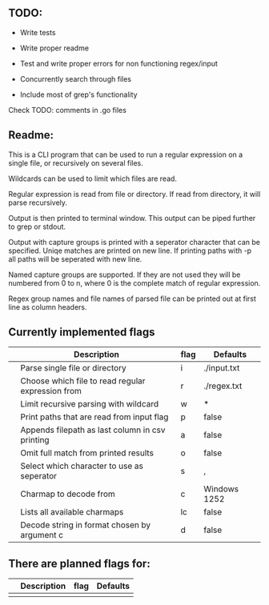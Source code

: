 ## TODO:
  
 * Write tests
  
 * Write proper readme

 * Test and write proper errors for non functioning regex/input

 * Concurrently search through files

 * Include most of grep's functionality

Check TODO: comments in .go files
## Readme:

  This is a CLI program that can be used to run a regular expression on a single file, or recursively on several files. 
      
  Wildcards can be used to limit which files are read.  
  
  Regular expression is read from file or directory. If read from directory, it will parse recursively.  
  
  Output is then printed to terminal window. This output can be piped further to grep or stdout.  
  
  Output with capture groups is printed with a seperator character that can be specified. Uniqe matches are printed on new line. If printing paths with -p all paths will be seperated with new line.  

  Named capture groups are supported. If they are not used they will be numbered from 0 to n, where 0 is the complete match of regular expression.   
  
  Regex group names and file names of parsed file can be printed out at first line as column headers.

## Currently implemented flags

|   | Description                                       | flag | Defaults     |
|---|---------------------------------------------------|------|--------------|
|   | Parse single file or directory                    | i    | ./input.txt  |
|   | Choose which file to read regular expression from | r    | ./regex.txt  |
|   | Limit recursive parsing with wildcard             | w    | *            |
|   | Print paths that are read from input flag         | p    | false        |
|   | Appends filepath as last column in csv printing   | a    | false        |
|   | Omit full match from printed results              | o    | false        |
|   | Select which character to use as seperator        | s    | ,            |
|   | Charmap to decode from                            | c    | Windows 1252 |
|   | Lists all available charmaps                      | lc   | false        |
|   | Decode string in format chosen by argument c      | d    | false        |

## There are planned flags for: 
|   | Description| flag | Defaults |
|---|------------|------|----------|
|   |            |      |          |

